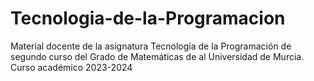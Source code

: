 # Tecnologia-de-la-Programacion
Material docente de la asignatura Tecnología de la Programación de segundo curso del Grado de Matemáticas de al Universidad de Murcia. Curso académico 2023-2024
